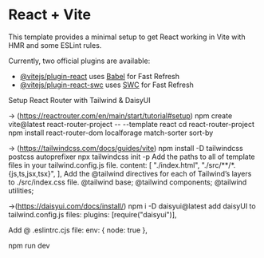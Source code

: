# React + Vite

This template provides a minimal setup to get React working in Vite with HMR and some ESLint rules.

Currently, two official plugins are available:

- [@vitejs/plugin-react](https://github.com/vitejs/vite-plugin-react/blob/main/packages/plugin-react/README.md) uses [Babel](https://babeljs.io/) for Fast Refresh
- [@vitejs/plugin-react-swc](https://github.com/vitejs/vite-plugin-react-swc) uses [SWC](https://swc.rs/) for Fast Refresh

Setup React Router with Tailwind & DaisyUI

→ (https://reactrouter.com/en/main/start/tutorial#setup)
npm create vite@latest react-router-project -- --template react
cd react-router-project
npm install react-router-dom localforage match-sorter sort-by

→ (https://tailwindcss.com/docs/guides/vite)
npm install -D tailwindcss postcss autoprefixer
npx tailwindcss init -p
Add the paths to all of template files in your tailwind.config.js file.
content: [
"./index.html",
"./src/**/*.{js,ts,jsx,tsx}",
],
Add the @tailwind directives for each of Tailwind’s layers to ./src/index.css file.
@tailwind base;
@tailwind components;
@tailwind utilities;

→(https://daisyui.com/docs/install/)
npm i -D daisyui@latest
add daisyUI to tailwind.config.js files:
plugins: [require("daisyui")],

Add @ .eslintrc.cjs file:
env: { node: true },

npm run dev
